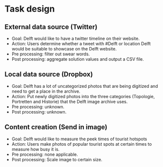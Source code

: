 # Task design
## External data source (Twitter)
- Goal: Delft would like to have a twitter timeline on their website.
- Action: Users determine whether a tweet with #Delft or location Delft would be suitable to showcase on the Delft website.
- Pre processing: filter out swear words.
- Post processing: aggregate solution values and output a CSV file.

## Local data source (Dropbox)
- Goal: Delft has a lot of uncategorized photos that are being digitized and need to get a place in the archive.
- Action: Put newly digitized photos into the three categories (Topologie, Portretten and Historie) that the Delft image archive uses.
- Pre processing: unknown.
- Post processing: unknown.

## Content creation (Send in image)
- Goal: Delft would like to measure the peek times of tourist hotspots
- Action: Users make photos of popular tourist spots at certain times to measure how busy it is.
- Pre processing: none applicable.
- Post processing: Scale image to certain size.
